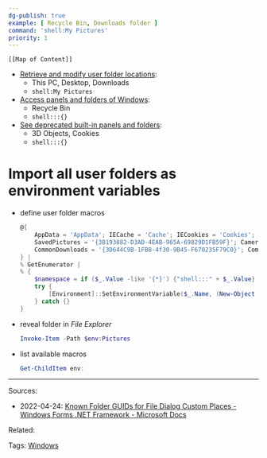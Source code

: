 ```yaml
---
dg-publish: true
example: [ Recycle Bin, Downloads folder ]
command: 'shell:My Pictures'
priority: 1
---
```

```dynamic-embed
[[Map of Content]]
```

<ul class="dataview list-view-ul"><li><span><a aria-label-position="top" aria-label="Retrieve and modify user folder locations.md" data-href="Retrieve and modify user folder locations.md" href="Retrieve and modify user folder locations.md" class="internal-link" target="_blank" rel="noopener">Retrieve and modify user folder locations</a></span>: <ul class="dataview dataview-ul dataview-result-list-ul"><li class="dataview-result-list-li"><span>This PC, Desktop, Downloads</span></li><li class="dataview-result-list-li"><span><code>shell:My Pictures</code></span></li></ul></li><li><span><a aria-label-position="top" aria-label="Access panels and folders of Windows.md" data-href="Access panels and folders of Windows.md" href="Access panels and folders of Windows.md" class="internal-link" target="_blank" rel="noopener">Access panels and folders of Windows</a></span>: <ul class="dataview dataview-ul dataview-result-list-ul"><li class="dataview-result-list-li"><span>Recycle Bin</span></li><li class="dataview-result-list-li"><span><code>shell:::{}</code></span></li></ul></li><li><span><a aria-label-position="top" aria-label="See deprecated built-in panels and folders.md" data-href="See deprecated built-in panels and folders.md" href="See deprecated built-in panels and folders.md" class="internal-link" target="_blank" rel="noopener">See deprecated built-in panels and folders</a></span>: <ul class="dataview dataview-ul dataview-result-list-ul"><li class="dataview-result-list-li"><span>3D Objects, Cookies</span></li><li class="dataview-result-list-li"><span><code>shell:::{}</code></span></li></ul></li></ul>

# Import all user folders as environment variables

- define user folder macros
    ```powershell
    @{
        AppData = 'AppData'; IECache = 'Cache'; IECookies = 'Cookies'; Desktop = 'Desktop'; Favorites = 'Favorites'; History = 'History'; LocalAppData = 'Local AppData'; Music = 'My Music'; Pictures = 'My Pictures'; Videos = 'My Video'; Documents = 'Personal'; Downloads = '{374DE290-123F-4565-9164-39C4925E467B}'; NetworkShortcuts = 'NetHood'; PrinterShortcuts = 'PrintHood'; Programs = 'Programs'; Recent = 'Recent'; SendTo = 'SendTo'; StartMenu = 'Start Menu'; Startup = 'Startup'; Templates = 'Templates'; CloudRoot = '{A52BBA46-E9E1-435F-B3D9-28DAA648C0F6}';
        SavedPictures = '{3B193882-D3AD-4EAB-965A-69829D1FB59F}'; CameraRoll = '{AB5FB87B-7CE2-4F83-915D-550846C9537B}'; Screenshots = '{B7BEDE81-DF94-4682-A7D8-57A52620B86F}'; LocalDocuments = '{F42EE2D3-909F-4907-8871-4C22FC0BF756}'; LocalDownloads = '{7D83EE9B-2244-4E70-B1F5-5393042AF1E4}'; LocalMusic = '{A0C69A99-21C8-4671-8703-7934162FCF1D}'; LocalPictures = '{0DDD015D-B06C-45D5-8C4C-F59713854639}'; LocalVideos = '{35286A68-3C57-41A1-BBB1-0EAE73D76C95}';
        CommonDownloads = '{3D644C9B-1FB8-4f30-9B45-F670235F79C0}'; CommonAppData = 'Common AppData'; CommonDesktop = 'Common Desktop'; CommonDocuments = 'Common Documents'; CommonPrograms = 'Common Programs'; CommonStartMenu = 'Common Start Menu'; CommonStartup = 'Common Startup'; CommonTemplates = 'Common Templates'; CommonMusic = 'CommonMusic'; CommonPictures = 'CommonPictures'; CommonVideos = 'CommonVideo';
    } | 
    % GetEnumerator | 
    % { 
        $namespace = if ($_.Value -like '{*}') {"shell:::" + $_.Value} else {"shell:" + $_.Value}
        try { 
            [Environment]::SetEnvironmentVariable($_.Name, (New-Object -ComObject Shell.Application).NameSpace($namespace).Self.Path)
        } catch {}
    }
    ```

- reveal folder in *File Explorer*    
    ```powershell
    Invoke-Item -Path $env:Pictures
    ```

- list available macros
    ```powershell
    Get-ChildItem env:
    ```



---


Sources:
- 2022-04-24: [Known Folder GUIDs for File Dialog Custom Places - Windows Forms .NET Framework - Microsoft Docs](https://docs.microsoft.com/en-us/dotnet/desktop/winforms/controls/known-folder-guids-for-file-dialog-custom-places?view=netframeworkdesktop-4.8)

Related:

Tags:
[Windows](../Windows.md)